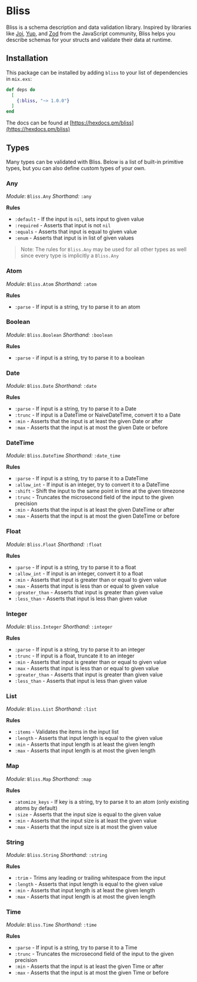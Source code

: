 # Bliss

Bliss is a schema description and data validation library. 
Inspired by libraries like [Joi](https://joi.dev/), [Yup](https://github.com/jquense/yup), and [Zod](https://zod.dev/) from the JavaScript community, 
Bliss helps you describe schemas for your structs and validate their data at runtime.

## Installation

This package can be installed by adding `bliss` to your list of dependencies in `mix.exs`:

```elixir
def deps do
  [
    {:bliss, "~> 1.0.0"}
  ]
end
```

The docs can be found at [https://hexdocs.pm/bliss](https://hexdocs.pm/bliss)

## Types

Many types can be validated with Bliss. Below is a list of built-in primitive types, 
but you can also define custom types of your own.

### Any
_Module_: `Bliss.Any`
_Shorthand:_ `:any`

**Rules**
- `:default` - If the input is `nil`, sets input to given value
- `:required` - Asserts that input is not `nil`
- `:equals` - Asserts that input is equal to given value
- `:enum` - Asserts that input is in list of given values

> Note: The rules for `Bliss.Any` may be used for all other types as well since every type is implicitly a `Bliss.Any`

### Atom
_Module_: `Bliss.Atom`
_Shorthand:_ `:atom`

**Rules**
- `:parse` - If input is a string, try to parse it to an atom

### Boolean
_Module_: `Bliss.Boolean`
_Shorthand:_ `:boolean`

**Rules**
- `:parse` - if input is a string, try to parse it to a boolean

### Date
_Module_: `Bliss.Date`
_Shorthand:_ `:date`

**Rules**
- `:parse` - If input is a string, try to parse it to a Date
- `:trunc` - If input is a DateTime or NaiveDateTime, convert it to a Date
- `:min` - Asserts that the input is at least the given Date or after
- `:max` - Asserts that the input is at most the given Date or before

### DateTime
_Module_: `Bliss.DateTime`
_Shorthand:_ `:date_time`

**Rules**
- `:parse` - If input is a string, try to parse it to a DateTime
- `:allow_int` - If input is an integer, try to convert it to a DateTime
- `:shift` - Shift the input to the same point in time at the given timezone
- `:trunc` - Truncates the microsecond field of the input to the given precision
- `:min` - Asserts that the input is at least the given DateTime or after
- `:max` - Asserts that the input is at most the given DateTime or before

### Float
_Module_: `Bliss.Float`
_Shorthand:_ `:float`

**Rules**
- `:parse` - If input is a string, try to parse it to a float
- `:allow_int` - If input is an integer, convert it to a float
- `:min` - Asserts that input is greater than or equal to given value
- `:max` - Asserts that input is less than or equal to given value
- `:greater_than` - Asserts that input is greater than given value
- `:less_than` - Asserts that input is less than given value

### Integer
_Module_: `Bliss.Integer`
_Shorthand:_ `:integer`

**Rules**
- `:parse` - If input is a string, try to parse it to an integer
- `:trunc` - If input is a float, truncate it to an integer
- `:min` - Asserts that input is greater than or equal to given value
- `:max` - Asserts that input is less than or equal to given value
- `:greater_than` - Asserts that input is greater than given value
- `:less_than` - Asserts that input is less than given value

### List
_Module_: `Bliss.List`
_Shorthand:_ `:list`

**Rules**
- `:items` - Validates the items in the input list
- `:length` - Asserts that input length is equal to the given value
- `:min` - Asserts that input length is at least the given length
- `:max` - Asserts that input length is at most the given length

### Map
_Module_: `Bliss.Map`
_Shorthand:_ `:map`

**Rules**
- `:atomize_keys` - If key is a string, try to parse it to an atom (only existing atoms by default)
- `:size` - Asserts that the input size is equal to the given value
- `:min` - Asserts that the input size is at least the given value
- `:max` - Asserts that the input size is at most the given value

### String
_Module_: `Bliss.String`
_Shorthand:_ `:string`

**Rules**
- `:trim` - Trims any leading or trailing whitespace from the input
- `:length` - Asserts that input length is equal to the given value
- `:min` - Asserts that input length is at least the given length
- `:max` - Asserts that input length is at most the given length

### Time
_Module_: `Bliss.Time`
_Shorthand:_ `:time`

**Rules**
- `:parse` - If input is a string, try to parse it to a Time
- `:trunc` - Truncates the microsecond field of the input to the given precision
- `:min` - Asserts that the input is at least the given Time or after
- `:max` - Asserts that the input is at most the given Time or before